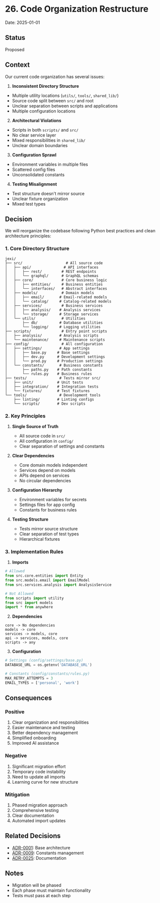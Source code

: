 # 26. Code Organization Restructure

Date: 2025-01-01

## Status

Proposed

## Context

Our current code organization has several issues:

1. **Inconsistent Directory Structure**
- Multiple utility locations (`utils/`, `tools/`, `shared_lib/`)
- Source code split between `src/` and root
- Unclear separation between scripts and applications
- Multiple configuration locations

2. **Architectural Violations**
- Scripts in both `scripts/` and `src/`
- No clear service layer
- Mixed responsibilities in `shared_lib/`
- Unclear domain boundaries

3. **Configuration Sprawl**
- Environment variables in multiple files
- Scattered config files
- Unconsolidated constants

4. **Testing Misalignment**
- Test structure doesn't mirror source
- Unclear fixture organization
- Mixed test types

## Decision

We will reorganize the codebase following Python best practices and clean architecture principles:

### 1. Core Directory Structure
```
jexi/
├── src/                    # All source code
│   ├── api/               # API interfaces
│   │   ├── rest/         # REST endpoints
│   │   └── graphql/      # GraphQL schemas
│   ├── core/             # Core business logic
│   │   ├── entities/     # Business entities
│   │   └── interfaces/   # Abstract interfaces
│   ├── models/           # Domain models
│   │   ├── email/       # Email-related models
│   │   └── catalog/     # Catalog-related models
│   ├── services/         # Business services
│   │   ├── analysis/    # Analysis services
│   │   └── storage/     # Storage services
│   └── utils/            # Utilities
│       ├── db/          # Database utilities
│       └── logging/     # Logging utilities
├── scripts/              # Entry point scripts
│   ├── analysis/        # Analysis scripts
│   └── maintenance/     # Maintenance scripts
├── config/               # All configuration
│   ├── settings/        # App settings
│   │   ├── base.py     # Base settings
│   │   ├── dev.py      # Development settings
│   │   └── prod.py     # Production settings
│   └── constants/       # Business constants
│       ├── paths.py    # Path constants
│       └── rules.py    # Business rules
├── tests/               # Tests mirror src/
│   ├── unit/           # Unit tests
│   ├── integration/    # Integration tests
│   └── fixtures/       # Test fixtures
└── tools/               # Development tools
    ├── linting/        # Linting configs
    └── scripts/        # Dev scripts
```

### 2. Key Principles

1. **Single Source of Truth**
   - All source code in `src/`
   - All configuration in `config/`
   - Clear separation of settings and constants

2. **Clear Dependencies**
   - Core domain models independent
   - Services depend on models
   - APIs depend on services
   - No circular dependencies

3. **Configuration Hierarchy**
   - Environment variables for secrets
   - Settings files for app config
   - Constants for business rules

4. **Testing Structure**
   - Tests mirror source structure
   - Clear separation of test types
   - Hierarchical fixtures

### 3. Implementation Rules

1. **Imports**
```python
# Allowed
from src.core.entities import Entity
from src.models.email import EmailModel
from src.services.analysis import AnalysisService

# Not Allowed
from scripts import utility
from src import models
import * from anywhere
```

2. **Dependencies**
```
core -> No dependencies
models -> core
services -> models, core
api -> services, models, core
scripts -> any
```

3. **Configuration**
```python
# Settings (config/settings/base.py)
DATABASE_URL = os.getenv('DATABASE_URL')

# Constants (config/constants/rules.py)
MAX_RETRY_ATTEMPTS = 3
EMAIL_TYPES = ['personal', 'work']
```

## Consequences

### Positive
1. Clear organization and responsibilities
2. Easier maintenance and testing
3. Better dependency management
4. Simplified onboarding
5. Improved AI assistance

### Negative
1. Significant migration effort
2. Temporary code instability
3. Need to update all imports
4. Learning curve for new structure

### Mitigation
1. Phased migration approach
2. Comprehensive testing
3. Clear documentation
4. Automated import updates

## Related Decisions
- [ADR-0001](0001-layered-architecture.md): Base architecture
- [ADR-0009](0009-constants-consolidation.md): Constants management
- [ADR-0025](0025-documentation-industry-alignment.md): Documentation

## Notes
- Migration will be phased
- Each phase must maintain functionality
- Tests must pass at each step
